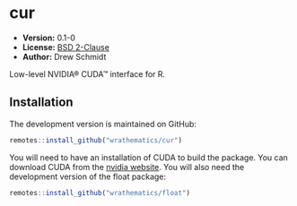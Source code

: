 # cur

* **Version:** 0.1-0
* **License:** [BSD 2-Clause](http://opensource.org/licenses/BSD-2-Clause)
* **Author:** Drew Schmidt


Low-level NVIDIA® CUDA™ interface for R.


## Installation

<!-- To install the R package, run:

```r
install.package("cur")
``` -->

The development version is maintained on GitHub:

```r
remotes::install_github("wrathematics/cur")
```

You will need to have an installation of CUDA to build the package. You can download CUDA from the [nvidia website](https://developer.nvidia.com/cuda-downloads). You will also need the development version of the float package:

```r
remotes::install_github("wrathematics/float")
```
